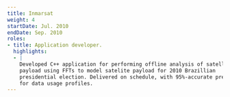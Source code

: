 ```yaml
---
title: Inmarsat
weight: 4
startDate: Jul. 2010
endDate: Sep. 2010
roles:
- title: Application developer.
  highlights:
  - |
    Developed C++ application for performing offline analysis of satellite
    payload using FFTs to model satelite payload for 2010 Brazillian
    presidential election. Delivered on schedule, with 95%-accurate prediction
    for data usage profiles.
---
```

